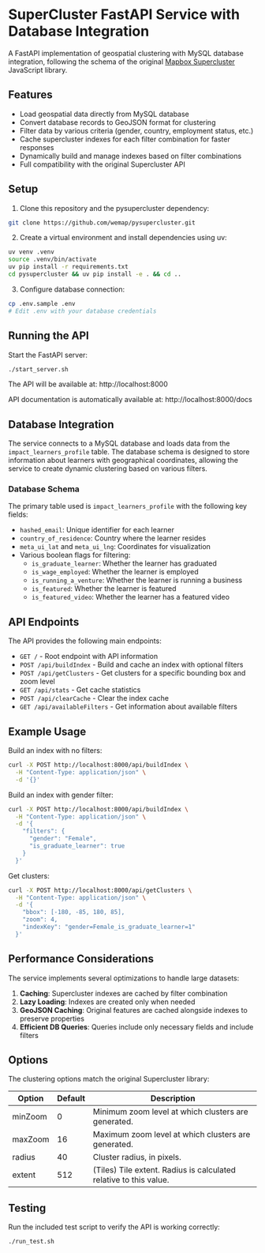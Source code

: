 # SuperCluster FastAPI Service with Database Integration

A FastAPI implementation of geospatial clustering with MySQL database integration, following the schema of the original [Mapbox Supercluster](https://github.com/mapbox/supercluster) JavaScript library.

## Features

- Load geospatial data directly from MySQL database
- Convert database records to GeoJSON format for clustering
- Filter data by various criteria (gender, country, employment status, etc.)
- Cache supercluster indexes for each filter combination for faster responses
- Dynamically build and manage indexes based on filter combinations
- Full compatibility with the original Supercluster API

## Setup

1. Clone this repository and the pysupercluster dependency:
```bash
git clone https://github.com/wemap/pysupercluster.git
```

2. Create a virtual environment and install dependencies using uv:
```bash
uv venv .venv
source .venv/bin/activate
uv pip install -r requirements.txt
cd pysupercluster && uv pip install -e . && cd ..
```

3. Configure database connection:
```bash
cp .env.sample .env
# Edit .env with your database credentials
```

## Running the API

Start the FastAPI server:
```bash
./start_server.sh
```

The API will be available at: http://localhost:8000

API documentation is automatically available at: http://localhost:8000/docs

## Database Integration

The service connects to a MySQL database and loads data from the `impact_learners_profile` table. The database schema is designed to store information about learners with geographical coordinates, allowing the service to create dynamic clustering based on various filters.

### Database Schema

The primary table used is `impact_learners_profile` with the following key fields:
- `hashed_email`: Unique identifier for each learner
- `country_of_residence`: Country where the learner resides
- `meta_ui_lat` and `meta_ui_lng`: Coordinates for visualization
- Various boolean flags for filtering:
  - `is_graduate_learner`: Whether the learner has graduated
  - `is_wage_employed`: Whether the learner is employed
  - `is_running_a_venture`: Whether the learner is running a business
  - `is_featured`: Whether the learner is featured
  - `is_featured_video`: Whether the learner has a featured video

## API Endpoints

The API provides the following main endpoints:

- `GET /` - Root endpoint with API information
- `POST /api/buildIndex` - Build and cache an index with optional filters
- `POST /api/getClusters` - Get clusters for a specific bounding box and zoom level
- `GET /api/stats` - Get cache statistics
- `POST /api/clearCache` - Clear the index cache
- `GET /api/availableFilters` - Get information about available filters

## Example Usage

Build an index with no filters:
```bash
curl -X POST http://localhost:8000/api/buildIndex \
  -H "Content-Type: application/json" \
  -d '{}'
```

Build an index with gender filter:
```bash
curl -X POST http://localhost:8000/api/buildIndex \
  -H "Content-Type: application/json" \
  -d '{
    "filters": {
      "gender": "Female",
      "is_graduate_learner": true
    }
  }'
```

Get clusters:
```bash
curl -X POST http://localhost:8000/api/getClusters \
  -H "Content-Type: application/json" \
  -d '{
    "bbox": [-180, -85, 180, 85],
    "zoom": 4,
    "indexKey": "gender=Female_is_graduate_learner=1"
  }'
```

## Performance Considerations

The service implements several optimizations to handle large datasets:

1. **Caching**: Supercluster indexes are cached by filter combination
2. **Lazy Loading**: Indexes are created only when needed
3. **GeoJSON Caching**: Original features are cached alongside indexes to preserve properties
4. **Efficient DB Queries**: Queries include only necessary fields and include filters

## Options

The clustering options match the original Supercluster library:

| Option     | Default | Description                                                       |
| ---------- | ------- | ----------------------------------------------------------------- |
| minZoom    | 0       | Minimum zoom level at which clusters are generated.               |
| maxZoom    | 16      | Maximum zoom level at which clusters are generated.               |
| radius     | 40      | Cluster radius, in pixels.                                        |
| extent     | 512     | (Tiles) Tile extent. Radius is calculated relative to this value. |

## Testing

Run the included test script to verify the API is working correctly:
```bash
./run_test.sh 